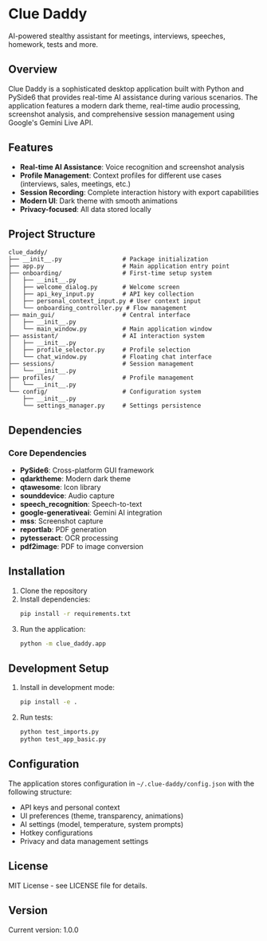 # Clue Daddy

AI-powered stealthy assistant for meetings, interviews, speeches, homework, tests and more.

## Overview

Clue Daddy is a sophisticated desktop application built with Python and PySide6 that provides real-time AI assistance during various scenarios. The application features a modern dark theme, real-time audio processing, screenshot analysis, and comprehensive session management using Google's Gemini Live API.

## Features

- **Real-time AI Assistance**: Voice recognition and screenshot analysis
- **Profile Management**: Context profiles for different use cases (interviews, sales, meetings, etc.)
- **Session Recording**: Complete interaction history with export capabilities
- **Modern UI**: Dark theme with smooth animations
- **Privacy-focused**: All data stored locally

## Project Structure

```
clue_daddy/
├── __init__.py                 # Package initialization
├── app.py                      # Main application entry point
├── onboarding/                 # First-time setup system
│   ├── __init__.py
│   ├── welcome_dialog.py       # Welcome screen
│   ├── api_key_input.py        # API key collection
│   ├── personal_context_input.py # User context input
│   └── onboarding_controller.py # Flow management
├── main_gui/                   # Central interface
│   ├── __init__.py
│   └── main_window.py          # Main application window
├── assistant/                  # AI interaction system
│   ├── __init__.py
│   ├── profile_selector.py     # Profile selection
│   └── chat_window.py          # Floating chat interface
├── sessions/                   # Session management
│   └── __init__.py
├── profiles/                   # Profile management
│   └── __init__.py
└── config/                     # Configuration system
    ├── __init__.py
    └── settings_manager.py     # Settings persistence
```

## Dependencies

### Core Dependencies
- **PySide6**: Cross-platform GUI framework
- **qdarktheme**: Modern dark theme
- **qtawesome**: Icon library
- **sounddevice**: Audio capture
- **speech_recognition**: Speech-to-text
- **google-generativeai**: Gemini AI integration
- **mss**: Screenshot capture
- **reportlab**: PDF generation
- **pytesseract**: OCR processing
- **pdf2image**: PDF to image conversion

## Installation

1. Clone the repository
2. Install dependencies:
   ```bash
   pip install -r requirements.txt
   ```
3. Run the application:
   ```bash
   python -m clue_daddy.app
   ```

## Development Setup

1. Install in development mode:
   ```bash
   pip install -e .
   ```
2. Run tests:
   ```bash
   python test_imports.py
   python test_app_basic.py
   ```

## Configuration

The application stores configuration in `~/.clue-daddy/config.json` with the following structure:
- API keys and personal context
- UI preferences (theme, transparency, animations)
- AI settings (model, temperature, system prompts)
- Hotkey configurations
- Privacy and data management settings

## License

MIT License - see LICENSE file for details.

## Version

Current version: 1.0.0